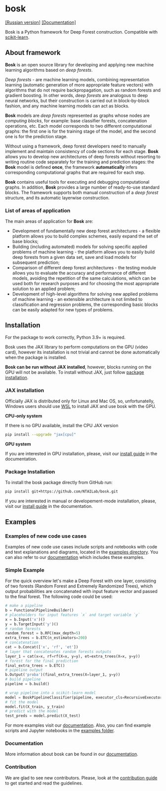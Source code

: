 # bosk

[[Russian version]](README.md)
[[Documentation]](https://ntailab.github.io/bosk/en_index.html)

Bosk is a Python framework for Deep Forest construction. Compatible with [scikit-learn](https://scikit-learn.org).

## About framework

**Bosk** is an open source library for developing and applying new machine learning algorithms based on *deep forests*.

*Deep forests* - are machine learning models,
combining representation learning (automatic generation of more appropriate feature vectors) with algorithms that do not require backpropagation, such as random forests and gradient boosting.
In other words, *deep forests* are analogous to deep neural networks, but their construction is carried out in block-by-block fashion, and any machine learning models can act as blocks.

**Bosk** models are *deep forests* represented as graphs whose nodes are *computing blocks*,
for example: base classifier forests, concatenation operations, etc.
Each model corresponds to two different computational
graphs: the first one is for the training stage of the model, and the second one is for the prediction stage.

Without using a framework, deep forest developers need to
manually implement and maintain consistency of code sections for each stage.
**Bosk** allows you to develop new architectures of deep
forests without resorting to writing routine code separately for the training and prediction stages:
the **Bosk** model is defined **once**,
the framework **automatically** infers corresponding computational graphs that are required for each step.

**Bosk** contains useful tools for executing and debugging computational graphs.
In addition, **Bosk** provides a large number of ready-to-use
standard blocks. The framework supports both manual construction of a *deep forest* structure,
and its automatic layerwise construction.

### List of areas of application

The main areas of application for **Bosk** are:

- Development of fundamentally new deep forest architectures - a flexible platform allows you to build complex schemes, easily expand the set of base blocks;
- Building (including automated) models for solving specific applied problems of machine learning - the platform allows you to easily build deep forests from a given data set, save and load models for subsequent prediction;
- Comparison of different deep forest architectures - the testing module allows you to evaluate the accuracy and performance of different models, avoiding the repetition of the same calculations, which can be used both for research purposes and for choosing the most appropriate solution to an applied problem;
- Development of high-level algorithms for solving new applied problems of machine learning - an extensible architecture is not limited to classification and regression problems, the corresponding basic blocks can be easily adapted for new types of problems.

## Installation

For the package to work correctly, Python 3.9+ is required.

Bosk uses the JAX library to perform computations on the GPU (video card), however its installation is not trivial and cannot be done automatically when the package is installed.

**Bosk can be run without JAX installed**,
however, blocks running on the GPU will not be available.
To install without JAX, just follow [package installation](#package-installation).

### JAX installation

Officially JAX is distributed only for Linux and Mac OS, so, unfortunatelly, Windows users should use [WSL](https://docs.microsoft.com/en-us/windows/wsl/about) to install JAX and use bosk with the GPU.

**CPU-only system**

If there is no GPU available, install the CPU JAX version

```bash
pip install --upgrade "jax[cpu]"
```

**GPU system**

If you are interested in GPU installation, please, visit our [install guide](https://ntailab.github.io/bosk/install.html#jax-installation) in the documentation.

### Package Installation

To install the bosk package directly from GitHub run:

```bash
pip install git+https://github.com/NTAILab/bosk.git
```

If you are interested in manual or developement-mode installation, please, visit our [install guide](https://ntailab.github.io/bosk/install.html#package-installation) in the documentation.

## Examples

### Examples of new code use cases

Examples of new code use cases include scripts and notebooks with code and text explanations and diagrams, located in the [examples directory](examples/).
You can also refer to our [documentation](https://ntailab.github.io/bosk/en_examples.html) which includes these examples.

### Simple Example

For the quick overview let's make a Deep Forest with one layer, consisting of two forests (Random Forest and Extremely Randomized Trees), which output probabilities are concatenated with input feature vector and passed to the final forest. The following code could be used:

```python
# make a pipeline
b = FunctionalPipelineBuilder()
# placeholders for input features `x` and target variable `y`
x = b.Input('x')()
y = b.TargetInput('y')()
# random forests
random_forest = b.RFC(max_depth=5)
extra_trees = b.ETC(n_estimators=200)
# concatenation
cat = b.Concat(['x', 'rf', 'et'])
# layer that concatenates random forests outputs
layer_1 = cat(x=x, rf=rf(X=x, y=y), et=extra_trees(X=x, y=y))
# forest for the final prediction
final_extra_trees = b.ETC()
# pipeline output
b.Output('proba')(final_extra_trees(X=layer_1, y=y))
# build pipeline
pipeline = b.build()

# wrap pipeline into a scikit-learn model
model = BoskPipelineClassifier(pipeline, executor_cls=RecursiveExecutor)
# fit the model
model.fit(X_train, y_train)
# predict with the model
test_preds = model.predict(X_test)
```

For more examples visit our [documentation](https://ntailab.github.io/bosk/examples.html). Also, you can find example scripts and Jupyter notebooks in the [examples folder](examples/).

### Documentation

More information about bosk can be found in our [documentation](https://ntailab.github.io/bosk/en_index.html).

### Contribution

We are glad to see new contributors. Please, look at the [contribution guide](https://ntailab.github.io/bosk/contribution.html) to get started and read the guidelines.
